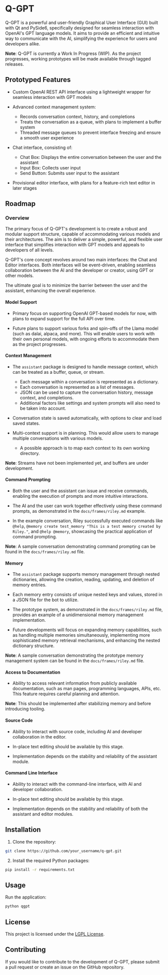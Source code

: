 # Q-GPT

Q-GPT is a powerful and user-friendly Graphical User Interface (GUI) built with Qt and PySide6, specifically designed for seamless interaction with OpenAI's GPT language models. It aims to provide an efficient and intuitive way to communicate with the AI, simplifying the experience for users and developers alike.

**Note**: Q-GPT is currently a Work In Progress (WIP). As the project progresses, working prototypes will be made available through tagged releases.

## Prototyped Features

-   Custom OpenAI REST API interface using a lightweight wrapper for seamless interaction with GPT models

-   Advanced context management system:

    -   Records conversation context, history, and completions
    -   Treats the conversation as a queue, with plans to implement a buffer system
    -   Threaded message queues to prevent interface freezing and ensure a smooth user experience

-   Chat interface, consisting of:

    -   Chat Box: Displays the entire conversation between the user and the assistant
    -   Input Box: Collects user input
    -   Send Button: Submits user input to the assistant

-   Provisional editor interface, with plans for a feature-rich text editor in later stages

## Roadmap

### Overview

The primary focus of Q-GPT's development is to create a robust and modular support structure, capable of accommodating various models and their architectures. The aim is to deliver a simple, powerful, and flexible user interface that simplifies interaction with GPT models and appeals to developers of all levels.

Q-GPT's core concept revolves around two main interfaces: the Chat and Editor interfaces. Both interfaces will be event-driven, enabling seamless collaboration between the AI and the developer or creator, using GPT or other models.

The ultimate goal is to minimize the barrier between the user and the assistant, enhancing the overall experience.

#### Model Support

-   Primary focus on supporting OpenAI GPT-based models for now, with plans to expand support for the full API over time.

-   Future plans to support various forks and spin-offs of the Llama model (such as dalai, alpaca, and more). This will enable users to work with their own personal models, with ongoing efforts to accommodate them as the project progresses.

#### Context Management

-   The `assistant` package is designed to handle message context, which can be treated as a buffer, queue, or stream.

    -   Each message within a conversation is represented as a dictionary.
    -   Each conversation is represented as a list of messages.
    -   JSON can be used to capture the conversation history, message context, and completions.
    -   Additional factors like settings and system prompts will also need to be taken into account.

-   Conversation state is saved automatically, with options to clear and load saved states.

-   Multi-context support is in planning. This would allow users to manage multiple conversations with various models.
    -   A possible approach is to map each context to its own working directory.

**Note**: Streams have not been implemented yet, and buffers are under development.

#### Command Prompting

-   Both the user and the assistant can issue and receive commands, enabling the execution of prompts and more intuitive interactions.

-   The AI and the user can work together effectively using these command prompts, as demonstrated in the `docs/frames/riley.md` example.

-   In the example conversation, Riley successfully executed commands like `@help`, `@memory create test_memory "This is a test memory created by Riley."`, and `@help @memory`, showcasing the practical application of command prompting.

**Note**: A sample conversation demonstrating command prompting can be found in the `docs/frames/riley.md` file.

#### Memory

-   The `assistant` package supports memory management through nested dictionaries, allowing the creation, reading, updating, and deletion of memory entries.

-   Each memory entry consists of unique nested keys and values, stored in a JSON file for the bot to utilize.

-   The prototype system, as demonstrated in the `docs/frames/riley.md` file, provides an example of a unidimensional memory management implementation.

-   Future developments will focus on expanding memory capabilities, such as handling multiple memories simultaneously, implementing more sophisticated memory retrieval mechanisms, and enhancing the nested dictionary structure.

**Note**: A sample conversation demonstrating the prototype memory management system can be found in the `docs/frames/riley.md` file.

#### Access to Documentation

-   Ability to access relevant information from publicly available documentation, such as man pages, programming languages, APIs, etc. This feature requires careful planning and attention.

**Note**: This should be implemented after stabilizing memory and before introducing tooling.

#### Source Code

-   Ability to interact with source code, including AI and developer collaboration in the editor.

-   In-place text editing should be available by this stage.

-   Implementation depends on the stability and reliability of the assistant module.

#### Command Line Interface

-   Ability to interact with the command-line interface, with AI and developer collaboration.

-   In-place text editing should be available by this stage.

-   Implementation depends on the stability and reliability of both the assistant and editor modules.

## Installation

1. Clone the repository:

```sh
git clone https://github.com/your_username/q-gpt.git
```

2. Install the required Python packages:

```sh
pip install -r requirements.txt
```

## Usage

Run the application:

```sh
python qgpt
```

## License

This project is licensed under the [LGPL License](https://github.com/teleprint-me/qgpt/blob/main/LICENSE).

## Contributing

If you would like to contribute to the development of Q-GPT, please submit a pull request or create an issue on the GitHub repository.
